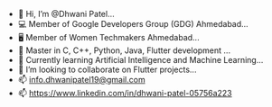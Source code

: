 - 👋 Hi, I’m @Dhwani Patel...
- 💻 Member of Google Developers Group (GDG) Ahmedabad...
- 🖥️ Member of Women Techmakers Ahmedabad... 
- 👀 Master in C, C++, Python, Java, Flutter development ... 
- 🌱 Currently learning Artificial Intelligence and Machine Learning...
- 💞️ I’m looking to collaborate on Flutter projects...
- 📫 info.dhwanipatel19@gmail.com
- 📫 https://www.linkedin.com/in/dhwani-patel-05756a223

<!---
Anonymous-d19/Anonymous-d19 is a ✨ special ✨ repository because its `README.md` (this file) appears on your GitHub profile.
You can click the Preview link to take a look at your changes.
--->
